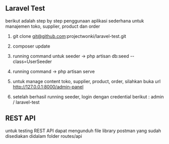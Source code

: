 ## Laravel Test

berikut adalah step by step penggunaan aplikasi sederhana untuk manajemen toko, supplier, product dan order

1. git clone git@github.com:projectwonki/laravel-test.git

2. composer update

3. running command untuk seeder -> php artisan db:seed --class=UserSeeder

4. running command -> php artisan serve

5. untuk manage content toko, supplier, product, order, silahkan buka url http://127.0.0.1:8000/admin-panel

6. setelah berhasil running seeder, login dengan credential berikut : admin / laravel-test

## REST API

untuk testing REST API dapat mengunduh file library postman yang sudah disediakan didalam folder routes/api
